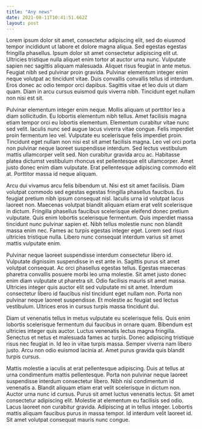 ```yaml
---
title: "Any news"
date: 2021-08-11T10:41:51.662Z
layout: post
---
```

Lorem ipsum dolor sit amet, consectetur adipiscing elit, sed do eiusmod tempor incididunt ut labore et dolore magna aliqua. Sed egestas egestas fringilla phasellus. Ipsum dolor sit amet consectetur adipiscing elit ut. Ultricies tristique nulla aliquet enim tortor at auctor urna nunc. Vulputate sapien nec sagittis aliquam malesuada. Aliquet risus feugiat in ante metus. Feugiat nibh sed pulvinar proin gravida. Pulvinar elementum integer enim neque volutpat ac tincidunt vitae. Duis convallis convallis tellus id interdum. Eros donec ac odio tempor orci dapibus. Sagittis vitae et leo duis ut diam quam. Diam in arcu cursus euismod quis viverra nibh. Tincidunt eget nullam non nisi est sit.

Pulvinar elementum integer enim neque. Mollis aliquam ut porttitor leo a diam sollicitudin. Eu lobortis elementum nibh tellus. Amet facilisis magna etiam tempor orci eu lobortis elementum. Elementum curabitur vitae nunc sed velit. Iaculis nunc sed augue lacus viverra vitae congue. Felis imperdiet proin fermentum leo vel. Vulputate eu scelerisque felis imperdiet proin. Tincidunt eget nullam non nisi est sit amet facilisis magna. Leo vel orci porta non pulvinar neque laoreet suspendisse interdum. Sed lectus vestibulum mattis ullamcorper velit sed. Non curabitur gravida arcu ac. Habitasse platea dictumst vestibulum rhoncus est pellentesque elit ullamcorper. Amet justo donec enim diam vulputate. Erat pellentesque adipiscing commodo elit at. Porttitor massa id neque aliquam.

Arcu dui vivamus arcu felis bibendum ut. Nisi est sit amet facilisis. Diam volutpat commodo sed egestas egestas fringilla phasellus faucibus. Eu feugiat pretium nibh ipsum consequat nisl. Iaculis urna id volutpat lacus laoreet non. Maecenas volutpat blandit aliquam etiam erat velit scelerisque in dictum. Fringilla phasellus faucibus scelerisque eleifend donec pretium vulputate. Quis enim lobortis scelerisque fermentum. Quis imperdiet massa tincidunt nunc pulvinar sapien et. Nibh tellus molestie nunc non blandit massa enim nec. Fames ac turpis egestas integer eget. Lorem sed risus ultricies tristique nulla. Libero nunc consequat interdum varius sit amet mattis vulputate enim.

Pulvinar neque laoreet suspendisse interdum consectetur libero id. Vulputate dignissim suspendisse in est ante in. Sagittis purus sit amet volutpat consequat. Ac orci phasellus egestas tellus. Egestas maecenas pharetra convallis posuere morbi leo urna molestie. Sit amet justo donec enim diam vulputate ut pharetra sit. Odio facilisis mauris sit amet massa. Ultricies integer quis auctor elit sed vulputate mi sit amet. Interdum consectetur libero id faucibus nisl tincidunt eget nullam non. Porta non pulvinar neque laoreet suspendisse. Et molestie ac feugiat sed lectus vestibulum. Ultrices eros in cursus turpis massa tincidunt dui.

Diam ut venenatis tellus in metus vulputate eu scelerisque felis. Quis enim lobortis scelerisque fermentum dui faucibus in ornare quam. Bibendum est ultricies integer quis auctor. Luctus venenatis lectus magna fringilla. Senectus et netus et malesuada fames ac turpis. Donec adipiscing tristique risus nec feugiat in. Id leo in vitae turpis massa. Semper viverra nam libero justo. Arcu non odio euismod lacinia at. Amet purus gravida quis blandit turpis cursus.

Mattis molestie a iaculis at erat pellentesque adipiscing. Duis at tellus at urna condimentum mattis pellentesque. Porta non pulvinar neque laoreet suspendisse interdum consectetur libero. Nibh nisl condimentum id venenatis a. Blandit aliquam etiam erat velit scelerisque in dictum non. Auctor urna nunc id cursus. Purus sit amet luctus venenatis lectus. Sit amet consectetur adipiscing elit. Molestie at elementum eu facilisis sed odio. Lacus laoreet non curabitur gravida. Adipiscing at in tellus integer. Lobortis mattis aliquam faucibus purus in massa tempor. Id interdum velit laoreet id. Sit amet volutpat consequat mauris nunc congue.